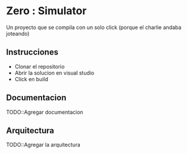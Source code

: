 # Zero : Simulator
Un proyecto que se compila con un solo click (porque el charlie andaba joteando)

## Instrucciones

- Clonar el repositorio
- Abrir la solucion en visual studio
- Click en build

## Documentacion

TODO::Agregar documentacion

## Arquitectura

TODO::Agregar la arquitectura

